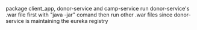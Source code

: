 package client_app, donor-service and camp-service run donor-service's .war file first with "java -jar" comand
 then run other .war files since donor-service is maintaining the eureka registry